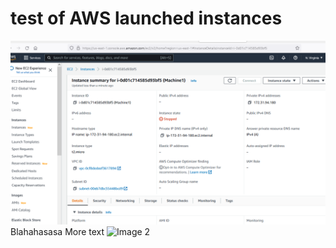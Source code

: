 # test of AWS launched instances

![Comment about your image](TestingAWSinstances.PNG)
Blahahasasa
More text
![Image 2](TestingAWSinstances1.PNG)
